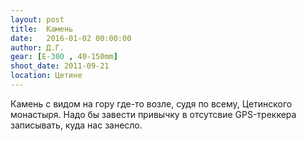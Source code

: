 ```yaml
---
layout: post
title:  Камень
date:   2016-01-02 00:00:00
author: Д.Г.
gear: [E-300 , 40-150mm]
shoot_date: 2011-09-21
location: Цетине
---
```


Камень с видом на гору где-то возле, судя по всему, Цетинского монастыря. Надо бы завести привычку в отсутсвие GPS-треккера записывать, куда нас занесло.
